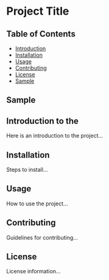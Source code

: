 # Project Title

## Table of Contents
- [Introduction](#introduction)
- [Installation](#installation)
- [Usage](#usage)
- [Contributing](#contributing)
- [License](#license)
- [Sample](#Sample)

## Sample

## Introduction to the
Here is an introduction to the project...

## Installation
Steps to install...

## Usage
How to use the project...

## Contributing
Guidelines for contributing...

## License
License information...
